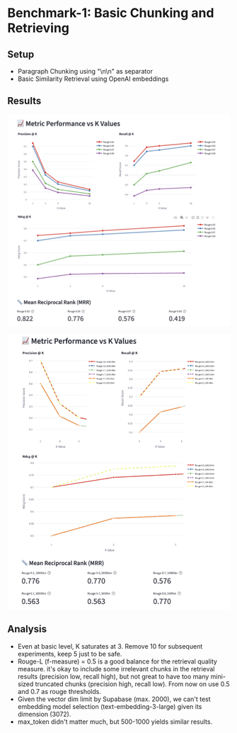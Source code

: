 # Benchmark-1: Basic Chunking and Retrieving

## Setup
- Paragraph Chunking using "\n\n" as separator
- Basic Similarity Retrieval using OpenAI embeddings

## Results
![metrics](./static/benchmark-1.png)

![metrics-mrr](./static/benchmark-2.png)

## Analysis
- Even at basic level, K saturates at 3. Remove 10 for subsequent experiments, keep 5 just to be safe.
- Rouge-L (f-measure) = 0.5 is a good balance for the retrieval quality measure. it's okay to include some irrelevant chunks in the retrieval results (precision low, recall high), but not great to have too many mini-sized truncated chunks (precision high, recall low). From now on use 0.5 and 0.7 as rouge thresholds.
- Given the vector dim limit by Supabase (max. 2000), we can't test embedding model selection (text-embedding-3-large) given its dimension (3072).
- max_token didn't matter much, but 500-1000 yields similar results.